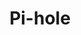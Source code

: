 ---
title: Pi-hole
descripton: "Tutorials rund um das Thema Pi-hole"
menu:
  sidebar:
    name: Pi-hole
    identifier: pihole
    weight: 300
tags: ["pihole"]
categories: ["Tutorials"]
---